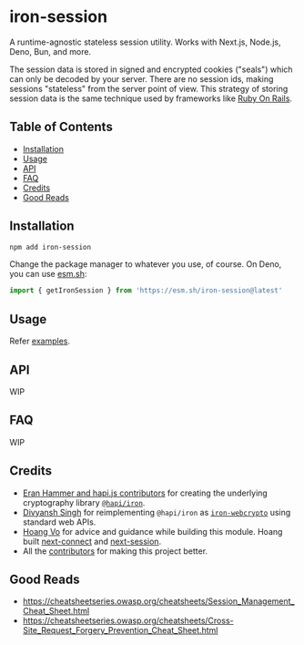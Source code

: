 # iron-session

A runtime-agnostic stateless session utility. Works with Next.js, Node.js, Deno,
Bun, and more.

The session data is stored in signed and encrypted cookies ("seals") which can
only be decoded by your server. There are no session ids, making sessions
"stateless" from the server point of view. This strategy of storing session data
is the same technique used by frameworks like
[Ruby On Rails](https://guides.rubyonrails.org/security.html#session-storage).

## Table of Contents

<!-- - [Features](#features) -->

- [Installation](#installation)
- [Usage](#usage)
- [API](#api)
  <!-- - [Options](#options)  -->
  <!-- - [Examples](#examples) -->
- [FAQ](#faq)
  <!-- - [Contributing](#contributing) -->
  <!-- - [License](#license) -->
- [Credits](#credits)
- [Good Reads](#good-reads)

## Installation

```sh
npm add iron-session
```

Change the package manager to whatever you use, of course. On Deno, you can use
[esm.sh](https://esm.sh/):

```js
import { getIronSession } from 'https://esm.sh/iron-session@latest'
```

## Usage

Refer [examples](examples).

## API

WIP

## FAQ

WIP

## Credits

- [Eran Hammer and hapi.js contributors](https://github.com/hapijs/iron/graphs/contributors)
  for creating the underlying cryptography library
  [`@hapi/iron`](https://hapi.dev/module/iron/).
- [Divyansh Singh](https://github.com/brc-dd) for reimplementing `@hapi/iron` as
  [`iron-webcrypto`](https://github.com/brc-dd/iron-webcrypto) using standard
  web APIs.
- [Hoang Vo](https://github.com/hoangvvo) for advice and guidance while building
  this module. Hoang built
  [next-connect](https://github.com/hoangvvo/next-connect) and
  [next-session](https://github.com/hoangvvo/next-session).
- All the
  [contributors](https://github.com/vvo/iron-session/graphs/contributors) for
  making this project better.

## Good Reads

- <https://cheatsheetseries.owasp.org/cheatsheets/Session_Management_Cheat_Sheet.html>
- <https://cheatsheetseries.owasp.org/cheatsheets/Cross-Site_Request_Forgery_Prevention_Cheat_Sheet.html>
